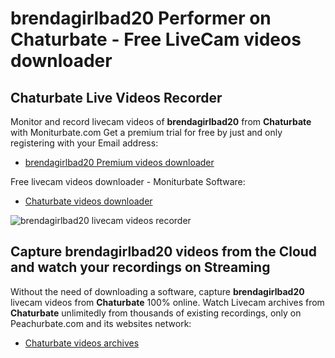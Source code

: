 # brendagirlbad20 Performer on Chaturbate - Free LiveCam videos downloader

## Chaturbate Live Videos Recorder

Monitor and record livecam videos of **brendagirlbad20** from **Chaturbate** with Moniturbate.com
Get a premium trial for free by just and only registering with your Email address:
* [brendagirlbad20 Premium videos downloader](https://moniturbate.com/request-demo-licence-key.html)

Free livecam videos downloader - Moniturbate Software:
* [Chaturbate videos downloader](https://moniturbate.com/moniturbate-download-software.html)

![brendagirlbad20 livecam videos recorder](https://peachurnet.com/templates/moniturbate-software.png)


## Capture brendagirlbad20 videos from the Cloud and watch your recordings on Streaming

Without the need of downloading a software, capture **brendagirlbad20** livecam videos from **Chaturbate** 100% online.
Watch Livecam archives from **Chaturbate** unlimitedly from thousands of existing recordings, only on Peachurbate.com and its websites network:
* [Chaturbate videos archives](https://peachurnet.com/)